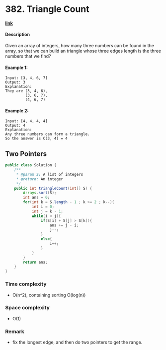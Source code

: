# 382. Triangle Count

#### [link](https://leetcode.com/problems/XXX/)

#### Description
Given an array of integers, how many three numbers can be found in the array, so that we can build an triangle whose three edges length is the three numbers that we find?

#### Example 1:
```
Input: [3, 4, 6, 7]
Output: 3
Explanation:
They are (3, 4, 6), 
         (3, 6, 7),
         (4, 6, 7)

```
#### Example 2:
```
Input: [4, 4, 4, 4]
Output: 4
Explanation:
Any three numbers can form a triangle. 
So the answer is C(3, 4) = 4
```

## Two Pointers
```java
public class Solution {
    /**
     * @param S: A list of integers
     * @return: An integer
     */
    public int triangleCount(int[] S) {
        Arrays.sort(S);
        int ans = 0;
        for(int k = S.length - 1 ; k >= 2 ; k--){
            int i = 0; 
            int j = k - 1;
            while(i < j){
                if(S[i] + S[j] > S[k]){
                    ans += j - i;
                    j--;
                }
                else{
                    i++;
                }
            }
        }
        return ans;
    }
}

```
### Time complexity
* O(n^2), containing sorting O(log(n))
### Space complexity
* O(1)
### Remark
* fix the longest edge, and then do two pointers to get the range.